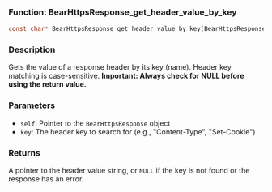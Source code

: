### Function: BearHttpsResponse_get_header_value_by_key
```c
const char* BearHttpsResponse_get_header_value_by_key(BearHttpsResponse *self, const char *key);
```
### Description
Gets the value of a response header by its key (name). Header key matching is case-sensitive. **Important: Always check for NULL before using the return value.**

### Parameters
- `self`: Pointer to the `BearHttpsResponse` object
- `key`: The header key to search for (e.g., "Content-Type", "Set-Cookie")

### Returns
A pointer to the header value string, or `NULL` if the key is not found or the response has an error.

